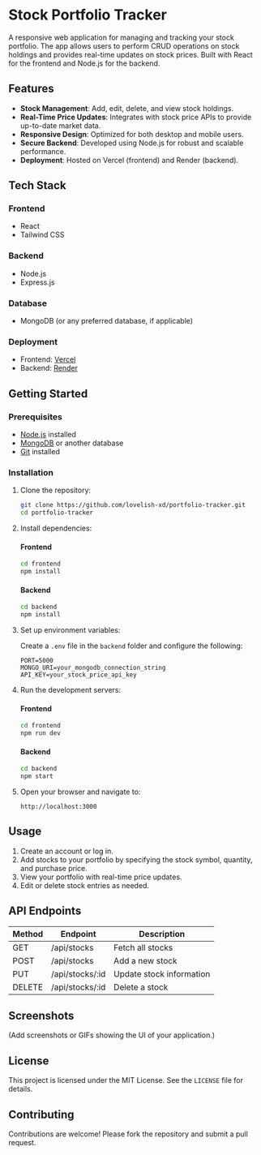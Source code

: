 # Stock Portfolio Tracker

A responsive web application for managing and tracking your stock portfolio. The app allows users to perform CRUD operations on stock holdings and provides real-time updates on stock prices. Built with React for the frontend and Node.js for the backend.

## Features

- **Stock Management**: Add, edit, delete, and view stock holdings.
- **Real-Time Price Updates**: Integrates with stock price APIs to provide up-to-date market data.
- **Responsive Design**: Optimized for both desktop and mobile users.
- **Secure Backend**: Developed using Node.js for robust and scalable performance.
- **Deployment**: Hosted on Vercel (frontend) and Render (backend).

## Tech Stack

### Frontend
- React
- Tailwind CSS

### Backend
- Node.js
- Express.js

### Database
- MongoDB (or any preferred database, if applicable)

### Deployment
- Frontend: [Vercel](https://vercel.com/)
- Backend: [Render](https://render.com/)

## Getting Started

### Prerequisites

- [Node.js](https://nodejs.org/) installed
- [MongoDB](https://www.mongodb.com/) or another database
- [Git](https://git-scm.com/) installed

### Installation

1. Clone the repository:

   ```bash
   git clone https://github.com/lovelish-xd/portfolio-tracker.git
   cd portfolio-tracker
   ```

2. Install dependencies:

   #### Frontend
   ```bash
   cd frontend
   npm install
   ```

   #### Backend
   ```bash
   cd backend
   npm install
   ```

3. Set up environment variables:

   Create a `.env` file in the `backend` folder and configure the following:
   ```env
   PORT=5000
   MONGO_URI=your_mongodb_connection_string
   API_KEY=your_stock_price_api_key
   ```

4. Run the development servers:

   #### Frontend
   ```bash
   cd frontend
   npm run dev
   ```

   #### Backend
   ```bash
   cd backend
   npm start
   ```

5. Open your browser and navigate to:
   ```
   http://localhost:3000
   ```

## Usage

1. Create an account or log in.
2. Add stocks to your portfolio by specifying the stock symbol, quantity, and purchase price.
3. View your portfolio with real-time price updates.
4. Edit or delete stock entries as needed.

## API Endpoints

| Method | Endpoint         | Description                |
|--------|------------------|----------------------------|
| GET    | /api/stocks      | Fetch all stocks           |
| POST   | /api/stocks      | Add a new stock            |
| PUT    | /api/stocks/:id  | Update stock information   |
| DELETE | /api/stocks/:id  | Delete a stock             |

## Screenshots

(Add screenshots or GIFs showing the UI of your application.)

## License

This project is licensed under the MIT License. See the `LICENSE` file for details.

## Contributing

Contributions are welcome! Please fork the repository and submit a pull request.

